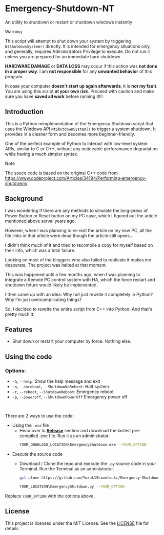 # Emergency-Shutdown-NT

An utility to shutdown or restart or shutdown windows instantly


> [!WARNING]
> This script will attempt to shut down your system by triggering `NtShutdownSystem()` directly. It is intended for emergency situations only, and generally, requires Administrators Privilege to execute. Do not run it unless you are prepared for an immediate hard shutdown.
>
> **HARDWARE DAMAGE** or **DATA LOSS** may occur if this action was **not done in a proper way**. I am **not responsible** for any **unwanted behavior** of this program.
>
> In case your computer **doesn't start up again afterwards**, it is **not my fault**. You are using this script **at your own risk**.
> Proceed with caution and make sure you have **saved all work** before running it!!!

## Introduction

This is a Python reimplementation of the Emergency Shutdown script that uses the Windows API `NtShutdownSystem()` to trigger a system shutdown. It provides in a cleaner form and becomes more beginner-friendly.

One of the perfect example of Python to interact with low-level system APIs, similar to C or C++, without any noticeable perforamance degradation while having a much simpler syntax.


> [!NOTE]
> The souce code is based on the original C++ code from https://www.codeproject.com/Articles/34194/Performing-emergency-shutdowns

## Background

I was wondering if there are any methods to simulate the long-press of Power Button or Reset button on my PC case, which I figured out the article mentioned above serval years ago.

However, when I was planning to re-visit the artcle on my new PC, all the file links in that article were dead though the article still opens...

I didn't think much of it and tried to recompile a copy for myself based on their info, which was a total failure.

Looking on most of the bloggers who also failed to replicate it makes me desperate. The project was halted at that moment.

This was happened until a few months ago, when I was planning to integrate a Remote PC control system with HA, which the force restart and shutdown feture would likely be implemented.

I then came up with an idea: Why not just rewrite it completely in Python? Why I'm just overcompilcating things?

So, I decided to rewrite the entire script from C++ into Python. And that's pretty much it.

## Features

- Shut down or restart your computer by force. Nothing else.

## Using the code

### Options:
  - `-h`, `--help`: Show the help message and exit
  - `-n`, `--noreboot`, `--ShutdownNoReboot`: Halt system
  - `-r`, `--reboot`, `--ShutdownReboot`: Emergency reboot
  - `-p`, `--poweroff`, `--ShutdownPowerOff` Emergency power off

<br>

There are 2 ways to use the code:
- Using the `.exe` file
   - Head over to **[Release](https://github.com/Yuzuk1Shimotsuki/Emergency-Shutdown-NT/releases)** section and download the lastest pre-compiled .exe file. Run it as an administrator.
     ```bash
     YOUR_DOWNLOAD_LOCATION\EmergencyShutdown.exe --YOUR_OPTION
     ```
- Execute the source code
   - Download / Clone the repo and execute the `.py` source code in your Terminal. Run the Terminal as an administrator.
     ```bash
     git clone https://github.com/Yuzuk1Shimotsuki/Emergency-Shutdown-NT.git YOUR_LOCATION
     ```
     
     ```bash
     YOUR_LOCATION\EmergencyShutdown.py --YOUR_OPTION
     ```
     
Replace `YOUR_OPTION` with the options above.

## License

This project is licensed under the MIT License. See the [LICENSE](LICENSE) file for details.

